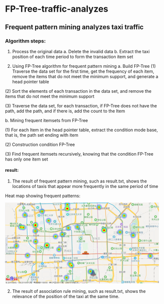 # FP-Tree-traffic-analyzes
## Frequent pattern mining analyzes taxi traffic

### Algorithm steps: 

1. Process the original data
 a. Delete the invalid data 
 b. Extract the taxi position of each time period to form the transaction item set
  
2. Using FP-Tree algorithm for frequent pattern mining
  a. Build FP-Tree
  (1) Traverse the data set for the first time, get the frequency of each item, remove the items that do not meet the minimum support, and generate a head pointer table
  
  (2) Sort the elements of each transaction in the data set, and remove the items that do not meet the minimum support
  
  (3) Traverse the data set, for each transaction, if FP-Tree does not have the path, add the path, and if there is, add the count to the Item
  
  b. Mining frequent itemsets from FP-Tree
  
  (1) For each Item in the head pointer table, extract the condition mode base, that is, the path set ending with item
  
  (2) Construction condition FP-Tree
  
  (3) Find frequent itemsets recursively, knowing that the condition FP-Tree has only one item set
  
#### result:
1. The result of frequent pattern mining, such as result.txt, shows the locations of taxis that appear more frequently in the same period of time

Heat map showing frequent patterns:

![image](https://github.com/liguanlue/FP-Tree-traffic-analyzes/blob/main/IMG/frequent%20pattern.png)

2. The result of association rule mining, such as result.txt, shows the relevance of the position of the taxi at the same time.
 
